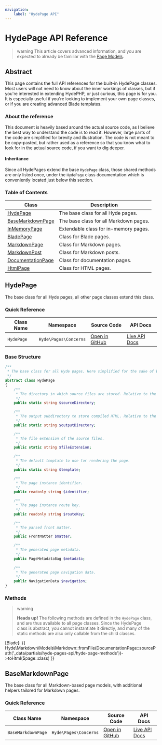 ```yaml
---
navigation:
    label: "HydePage API"
---
```


# HydePage API Reference

>warning This article covers advanced information, and you are expected to already be familiar with the [Page Models](page-models).


## Abstract

This page contains the full API references for the built-in HydePage classes. Most users will not need to know about
the inner workings of classes, but if you're interested in extending HydePHP, or just curious, this page is for you.
It is especially useful if you're looking to implement your own page classes, or if you are creating advanced Blade templates.


### About the reference

This document is heavily based around the actual source code, as I believe the best way to understand the code is to read it.
However, large parts of the code are simplified for brevity and illustration. The code is not meant to be copy-pasted, but
rather used as a reference so that you know what to look for in the actual source code, if you want to dig deeper.

#### Inheritance

Since all HydePages extend the base `HydePage` class, those shared methods are only listed once,
under the `HydePage` class documentation which is conveniently located just below this section.


### Table of Contents

| Class                                   | Description                            |
|-----------------------------------------|----------------------------------------|
| [HydePage](#hydepage)                   | The base class for all Hyde pages.     |
| [BaseMarkdownPage](#basemarkdownpage)   | The base class for all Markdown pages. |
| [InMemoryPage](#inmemorypage)           | Extendable class for in-memory pages.  |
| [BladePage](#markdownpage)              | Class for Blade pages.                 |
| [MarkdownPage](#markdownpage)           | Class for Markdown pages.              |
| [MarkdownPost](#markdownpost)           | Class for Markdown posts.              |
| [DocumentationPage](#documentationpage) | Class for documentation pages.         |
| [HtmlPage](#htmlpage)                   | Class for HTML pages.                  |

## HydePage

The base class for all Hyde pages, all other page classes extend this class.

### Quick Reference

| Class Name | Namespace             | Source Code                                                                                        | API Docs                                                                                                     |
|------------|-----------------------|----------------------------------------------------------------------------------------------------|--------------------------------------------------------------------------------------------------------------|
| `HydePage` | `Hyde\Pages\Concerns` | [Open in GitHub](https://github.com/hydephp/framework/blob/master/src/Pages/Concerns/HydePage.php) | [Live API Docs](https://hydephp.github.io/develop/master/api-docs/classes/Hyde-Pages-Concerns-HydePage.html) |

### Base Structure

```php
/**
 * The base class for all Hyde pages. Here simplified for the sake of brevity.
 */
abstract class HydePage
{
    /**
     * The directory in which source files are stored. Relative to the project root.
     */
    public static string $sourceDirectory;

    /**
     * The output subdirectory to store compiled HTML. Relative to the _site output directory.
     */
    public static string $outputDirectory;

    /**
     * The file extension of the source files.
     */
    public static string $fileExtension;

    /**
     * The default template to use for rendering the page.
     */
    public static string $template;

    /**
     * The page instance identifier.
     */
    public readonly string $identifier;

    /**
     * The page instance route key.
     */
    public readonly string $routeKey;

    /**
     * The parsed front matter.
     */
    public FrontMatter $matter;

    /**
     * The generated page metadata.
     */
    public PageMetadataBag $metadata;
    
    /**
     * The generated page navigation data.
     */
    public NavigationData $navigation;
}
```

### Methods

>warning <p class="p-2" style="padding-right: 1rem"><strong>Heads up!</strong> The following methods are defined in the <code>HydePage</code> class, and are thus available to all page classes. Since the HydePage class is abstract, you cannot instantiate it directly, and many of the static methods are also only callable from the child classes.</p>

[Blade]: {{ Hyde\Markdown\Models\Markdown::fromFile(DocumentationPage::sourcePath('_data/partials/hyde-pages-api/hyde-page-methods'))->toHtml($page::class) }} 


## BaseMarkdownPage

The base class for all Markdown-based page models, with additional helpers tailored for Markdown pages.

### Quick Reference

| Class Name         | Namespace             | Source Code                                                                                                | API Docs                                                                                                             |
|--------------------|-----------------------|------------------------------------------------------------------------------------------------------------|----------------------------------------------------------------------------------------------------------------------|
| `BaseMarkdownPage` | `Hyde\Pages\Concerns` | [Open in GitHub](https://github.com/hydephp/framework/blob/master/src/Pages/Concerns/BaseMarkdownPage.php) | [Live API Docs](https://hydephp.github.io/develop/master/api-docs/classes/Hyde-Pages-Concerns-BaseMarkdownPage.html) |
